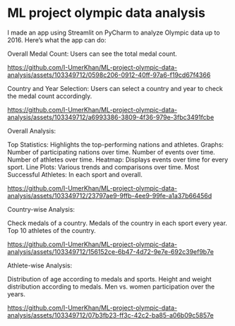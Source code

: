 # ML project olympic data analysis
I made an app using Streamlit on PyCharm to analyze Olympic data up to 2016. Here’s what the app can do:

Overall Medal Count: Users can see the total medal count.

https://github.com/I-UmerKhan/ML-project-olympic-data-analysis/assets/103349712/0598c206-0912-40ff-97a6-f19cd67f4366



Country and Year Selection: Users can select a country and year to check the medal count accordingly.


https://github.com/I-UmerKhan/ML-project-olympic-data-analysis/assets/103349712/a6993386-3809-4f36-979e-3fbc3491fcbe


Overall Analysis:

Top Statistics: Highlights the top-performing nations and athletes.
Graphs:
Number of participating nations over time.
Number of events over time.
Number of athletes over time.
Heatmap: Displays events over time for every sport.
Line Plots: Various trends and comparisons over time.
Most Successful Athletes: In each sport and overall.



https://github.com/I-UmerKhan/ML-project-olympic-data-analysis/assets/103349712/23797ae9-9ffb-4ee9-99fe-a1a37b66456d


Country-wise Analysis:

Check medals of a country.
Medals of the country in each sport every year.
Top 10 athletes of the country.



https://github.com/I-UmerKhan/ML-project-olympic-data-analysis/assets/103349712/156152ce-6b47-4d72-9e7e-692c39ef9b7e


Athlete-wise Analysis:

Distribution of age according to medals and sports.
Height and weight distribution according to medals.
Men vs. women participation over the years.



https://github.com/I-UmerKhan/ML-project-olympic-data-analysis/assets/103349712/07b3fb23-ff3c-42c2-ba85-a06b09c5857e




 
